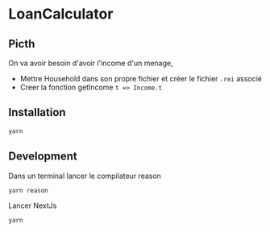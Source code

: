 # LoanCalculator

## Picth

On va avoir besoin d'avoir l'income d'un menage, 
 - Mettre Household dans son propre fichier et créer le fichier `.rei` associé
 - Creer la fonction getIncome ```t => Income.t```


## Installation
```bash
yarn
```
## Development
Dans un terminal lancer le compilateur reason
```bash
yarn reason
```

Lancer NextJs
```bash
yarn
```

